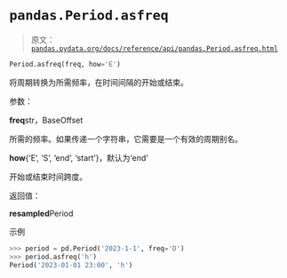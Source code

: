 # `pandas.Period.asfreq`

> 原文：[`pandas.pydata.org/docs/reference/api/pandas.Period.asfreq.html`](https://pandas.pydata.org/docs/reference/api/pandas.Period.asfreq.html)

```py
Period.asfreq(freq, how='E')
```

将周期转换为所需频率，在时间间隔的开始或结束。

参数：

**freq**str，BaseOffset

所需的频率。如果传递一个字符串，它需要是一个有效的周期别名。

**how**{‘E’, ‘S’, ‘end’, ‘start’}，默认为‘end’

开始或结束时间跨度。

返回值：

**resampled**Period

示例

```py
>>> period = pd.Period('2023-1-1', freq='D')
>>> period.asfreq('h')
Period('2023-01-01 23:00', 'h') 
```
